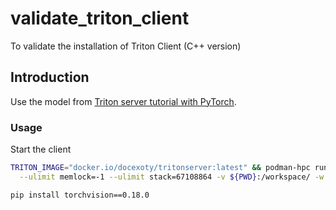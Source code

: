 # validate_triton_client
To validate the installation of Triton Client (C++ version)


## Introduction

Use the model from [Triton server tutorial with PyTorch](https://github.com/triton-inference-server/tutorials/tree/main/Quick_Deploy/PyTorch).

### Usage

Start the client
```bash
TRITON_IMAGE="docker.io/docexoty/tritonserver:latest" && podman-hpc run -it --gpu --rm --ipc=host --net=host \
  --ulimit memlock=-1 --ulimit stack=67108864 -v ${PWD}:/workspace/ -w /workspace $TRITON_IMAGE bash

pip install torchvision==0.18.0
```